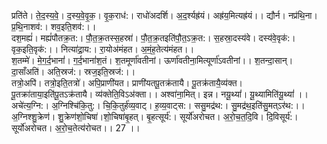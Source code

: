 

  
प्रति॑ते। ते॒द॒स्य॒वे॒। द॒स्य॒वे॒वृ॒क॒। वृ॒क॒राध॑:। राधो॑अदर्शि। अ॒द॒र्श्यह्र॑यं। अह्र॑य॒मित्यह्र॑यं।। द्यौर्न। नप्र॑थि॒ना। प्र॒थि॒नाशव॑:। शव॒इति॒शव॑:।।  
दश॒मह्यं॑। मह्यं॑पौतक्र॒त:। पौ॒त॒क्र॒तस्स॒हस्रा॑। पौ॒त॒क्र॒तइति॑पौ॒त॒ऽक्र॒त:। स॒हस्रा॒दस्य॑वे। दस्य॑वे॒वृक॑:। वृक॒इति॒वृक॑:।। नित्या॑द्रा॒य:। रा॒योअ॑मंहत। अ॒मं॒ह॒तेत्य॑मंहत।।  
श॒तम्मे॑। मे॒ग॒र्द॒भानां॑। ग॒र्द॒भानां॑श॒तं। श॒तमूर्णा॑वतीनां। ऊर्णा॑वतीना॒मित्यूर्णा॑ऽवतीनां।। श॒तन्दा॒सान्। दा॒साँअति॑। अति॒स्रज॑:। स्रज॒इति॒स्रज॑:।।  
तत्रो॒अपि॑। तत्रो॒इति॒तत्रो॑। अपि॒प्राणी॑यत। प्राणी॑यतपू॒तक्र॑तायै। पू॒तक्र॑तायै॒व्य॑क्त। पू॒तक्रा॑ताया॒इति॑पू॒तऽक्र॑तायै। व्य॑क्तेति॒विऽअ॑क्ता।। अश्वा॑ना॒मित्। इन्न। नयू॒थ्यां॑। यू॒थ्यामिति॑यू॒थ्यां॑ ।।  
अचे॑त्य॒ग्नि:। अ॒ग्निश्चि॑कि॒तु:। चि॒कि॒तुर्ह॑व्य॒वाट्। ह॒व्य॒वाट्स:। ससु॒मद्र॑थ:। सु॒मद्र॑थ॒इति॑सु॒मत्ऽर॑थ:।। अ॒ग्निश्शु॒क्रेण॑। शु॒क्रेण॑शो॒चिषा॑।शो॒चिषा॑बृ॒हत्। बृ॒हत्सूर्य॑:। सूर्यो॑अरोचत। अ॒रो॒च॒त॒दि॒वि। दि॒विसूर्य॑:। सूर्यो॑अरोचत। अ॒रो॒च॒तेत्य॑रोचत।। 27 ।।  
